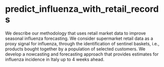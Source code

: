 # predict_influenza_with_retail_records

We describe our methodology that uses retail market data to improve seasonal influenza forecasting. We consider supermarket retail data as a proxy signal for influenza, through the identification of sentinel baskets, i.e., products bought together by a population of selected customers. We develop a nowcasting and forecasting approach that provides estimates for influenza incidence in Italy up to 4 weeks ahead. 
